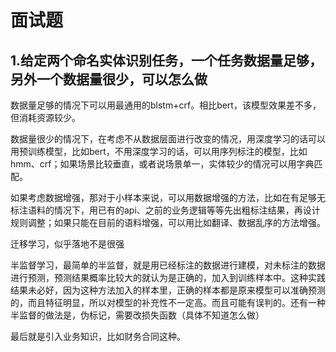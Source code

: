 # 面试题

## 1.给定两个命名实体识别任务，一个任务数据量足够，另外一个数据量很少，可以怎么做

数据量足够的情况下可以用最通用的blstm+crf。相比bert，该模型效果差不多，但消耗资源较少。

数据量很少的情况下，在考虑不从数据层面进行改变的情况，用深度学习的话可以用预训练模型，比如bert，不用深度学习的话，可以用序列标注的模型，比如hmm、crf；如果场景比较垂直，或者说场景单一，实体较少的情况可以用字典匹配。

如果考虑数据增强，那对于小样本来说，可以用数据增强的方法，比如在有足够无标注语料的情况下，用已有的api、之前的业务逻辑等等先出粗标注结果，再设计规则调整；如果只能在目前的语料增强，可以用比如翻译、数据乱序的方法增强。

迁移学习，似乎落地不是很强

半监督学习，最简单的半监督，就是用已经标注的数据进行建模，对未标注的数据进行预测，预测结果概率比较大的就认为是正确的，加入到训练样本中。这种实践结果未必好，因为这种方法加入的样本里，正确的样本都是原来模型可以准确预测的，而且特征明显，所以对模型的补充性不一定高。而且可能有误判的。还有一种半监督的做法是，伪标记，需要改损失函数（具体不知道怎么做）

最后就是引入业务知识，比如财务合同这种。